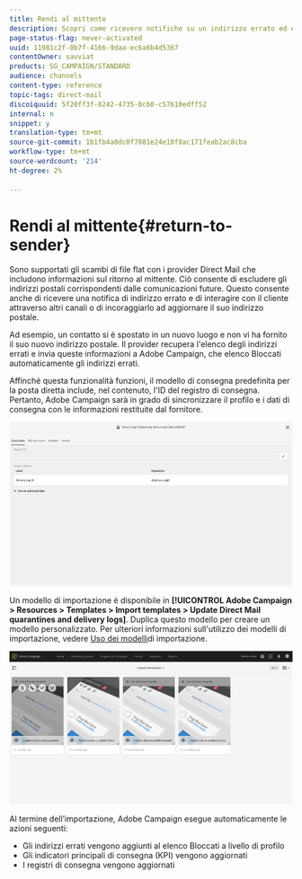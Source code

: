 ```yaml
---
title: Rendi al mittente
description: Scopri come ricevere notifiche su un indirizzo errato ed escluderlo dalle comunicazioni future.
page-status-flag: never-activated
uuid: 11981c2f-0b7f-4166-9daa-ec6a6b4d5367
contentOwner: sauviat
products: SG_CAMPAIGN/STANDARD
audience: channels
content-type: reference
topic-tags: direct-mail
discoiquuid: 5f20ff3f-8242-4735-8c60-c57610edff52
internal: n
snippet: y
translation-type: tm+mt
source-git-commit: 1b1fb4a0dc0f7881e24e10f8ac171feab2ac8cba
workflow-type: tm+mt
source-wordcount: '214'
ht-degree: 2%

---
```



# Rendi al mittente{#return-to-sender}

Sono supportati gli scambi di file flat con i provider Direct Mail che includono informazioni sul ritorno al mittente. Ciò consente di escludere gli indirizzi postali corrispondenti dalle comunicazioni future. Questo consente anche di ricevere una notifica di indirizzo errato e di interagire con il cliente attraverso altri canali o di incoraggiarlo ad aggiornare il suo indirizzo postale.

Ad esempio, un contatto si è spostato in un nuovo luogo e non vi ha fornito il suo nuovo indirizzo postale. Il provider recupera l&#39;elenco degli indirizzi errati e invia queste informazioni a  Adobe Campaign, che elenco Bloccati automaticamente gli indirizzi errati.

Affinché questa funzionalità funzioni, il modello di consegna predefinita per la posta diretta include, nel contenuto, l&#39;ID del registro di consegna. Pertanto,  Adobe Campaign sarà in grado di sincronizzare il profilo e i dati di consegna con le informazioni restituite dal fornitore.

![](assets/direct_mail_return_sender_1.png)

Un modello di importazione è disponibile in **[!UICONTROL Adobe Campaign > Resources > Templates > Import templates > Update Direct Mail quarantines and delivery logs]**. Duplica questo modello per creare un modello personalizzato. Per ulteriori informazioni sull&#39;utilizzo dei modelli di importazione, vedere [Uso dei modelli](../../automating/using/importing-data-with-import-templates.md#setting-up-import-templates)di importazione.

![](assets/direct_mail_return_sender_2.png)

Al termine dell’importazione,  Adobe Campaign esegue automaticamente le azioni seguenti:

* Gli indirizzi errati vengono aggiunti al elenco Bloccati a livello di profilo
* Gli indicatori principali di consegna (KPI) vengono aggiornati
* I registri di consegna vengono aggiornati

